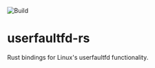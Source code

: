 ![Build](https://github.com/fastly/userfaultfd-rs/workflows/Rust/badge.svg)

# userfaultfd-rs
Rust bindings for Linux's userfaultfd functionality.
